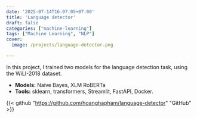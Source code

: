 ```yaml
---
date: '2025-07-14T16:07:05+07:00'
title: 'Language detector'
draft: false 
categories: ["machine-learning"]
tags: ["Machine Learning", "NLP"]
cover:
  image: /projects/language-detector.png

---
```


In this project, I trained two models for the language detection task, using the WiLI-2018 dataset.

- **Models:** Naive Bayes, XLM RoBERTa
- **Tools:** sklearn, transformers, Streamlit, FastAPI, Docker.

{{< github "https://github.com/hoanghapham/language-detector" "GitHub" >}}